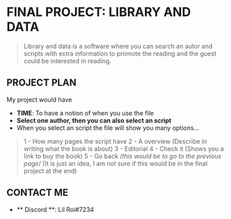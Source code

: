 # FINAL PROJECT: LIBRARY AND DATA
> Library and data is a software where you can search an autor and scripts with extra information to promote the reading and the guest could be interested in reading.
> 
## PROJECT PLAN
My project would have
* **TIME**: To have a notion of when you use the file
* **Select one author, then you can also select an script**
* When you select an script the file will show you many options...
> 1 - How many pages the script have
> 2 - A overview (Describe in writing what the book is about)
> 3 - Editorial
> 4 - Check it (Shows you a link to buy the book)
> 5 - Go back /*this would be to go to the previous page*/ (It is just an idea, I am not sure if this would be in the final project at the end)

## CONTACT ME
* ** Discord **: Lil Roi#7234
